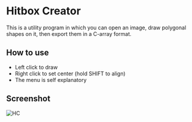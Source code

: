 # Hitbox Creator

This is a utility program in which you can open an image, draw polygonal shapes on it, then export them in a C-array format.

## How to use
- Left click to draw
- Right click to set center (hold SHIFT to align)
- The menu is self explanatory

## Screenshot
![HC](https://github.com/user-attachments/assets/3e073387-3818-4b9d-a804-fd2d0a2541b1)

